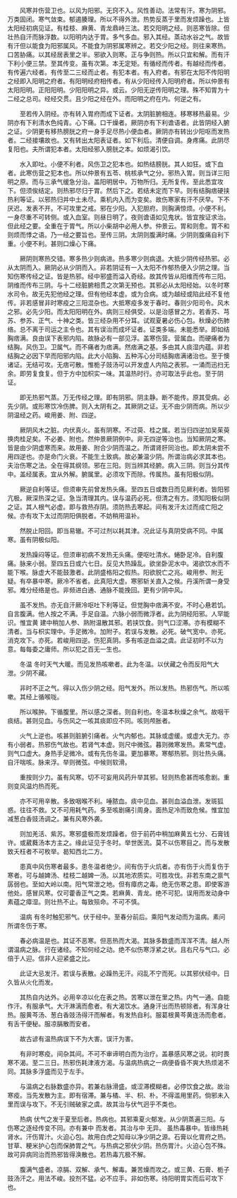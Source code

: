 <!-- { "loadSidebar": true } -->
　　风寒并伤营卫也。以风为阳邪。无窍不入。风性善动。法常有汗。寒为阴邪。万类固闭。寒气敛束。郁遏腠理。所以不得外泄。热势反蒸于里而发烦躁也。上皆太阳经初病见证。有桂枝、麻黄、青龙鼎峙三法。若交阳明之经。则恶寒皆除。但壮热自汗而脉浮数。以阳明内达于胃。多气多血。邪入其经。蒸动水谷之气。故皆有汗但以能食为阳邪属风。不能食为阴邪属寒辨之。若交少阳之经。则往来寒热。口苦胁痛。以其经居表里之半。邪欲入则寒。正与争则热。所以只宜和解。而有汗下利小便三禁。至其传变。虽有次第。本无定矩。有循经而传者。有越经而传者。有传遍六经者。有传至二三经而止者。有犯本者。有入府者。有邪在太阳不传阳明之经即入阳明之府者。有阳明经府相传者。有从少阳经传入阳明府者。所以仲景有太阳阳明。正阳阳明。少阳阳明之异。或云。少阳无逆传阳明之理。殊不知胃为十二经之总司。经经交贯。且少阳之经在外。而阳明之府在内。何逆之有。

　　至若传入阴经。亦有转入胃府而成下证者。太阴脏腑相连。移寒移热最易。少阴亦有下利清水色纯青。心下痛。口干燥者。厥阴亦有下利谵语者。此皆阴经入腑之证。少阴更有移热膀胱之府一身手足尽热小便血者。厥阴亦有转出少阳呕而发热者。二经接壤故也。又有转出太阳表证者。如下利后。清便自调。身疼痛。此阴尽复阳也。夫所谓犯本者。太阳经邪入膀胱之本。如烦渴引饮。

　　水入即吐。小便不利者。风伤卫之犯本也。如热结膀胱。其人如狂。或下血者。此寒伤营之犯本也。所以仲景有五苓、桃核承气之分。邪热入胃。则当详三阳明之原。而与三承气缓急分治。盖阳明居中。万物所归。无所复传。至此悉宜攻下。但须俟结定。则热邪尽归于胃。然后下之。若结未定而下早。则有结胸痞硬挟热利等证。以邪热归并中土未尽。乘机内入而为变矣。故伤寒家有汗不厌早。下不厌迟。发表不开。不可攻里之戒。邪在少阳。入犯胆府。则胸满惊烦。小便不利。一身尽重不可转侧。或入血室。则昼日明了。夜则谵语如见鬼状。皆宜按证求治。但此经之要。全重在于胃气。所以小柴胡中必用人参。仲景云。胃和则愈。胃不和则烦而悸之语。乃一经之要旨也。至传三阴。太阴则腹满时痛。少阴则腹痛自利下重。小便不利。甚则口燥心下痛。

　　厥阴则寒热交错。寒多热少则病进。热多寒少则病退。大抵少阴传经热邪。必从太阴而入。厥阴必从少阴而入。非若阴证有一入太阳不作郁热便入少阴之理。当知伤寒传经之证。皆是热邪。经中邪盛而溢入奇经。故其传皆从阳维而传布三阳。阴维而传布三阴。与十二经脏腑相贯之次第无预也。其邪必从太阳经始。以冬时寒水司令。故无先犯他经之理。但有他经本虚。或为合病。或为越经或陷此经不复他传。非若感冒非时寒疫之三阳混杂也。大抵寒疫多发于春时。春则少阳司令。风木之邪。必先少阳。而太阳阳明在外。病则三经俱受。以是治感冒之方。若香苏、芎苏、参苏、正气、十神之类。皆三经杂用不分耳。试观夏暑必伤心包。秋燥必伤肺络。总不离于司运之主令也。其有误治而成坏证者。证类多端。未能悉举。即如结胸痞满。良由误下表邪内陷。故脉必有一部见浮。盖寒伤营。营属血。而硬痛者为结胸。风伤卫。卫属气。而不痛者为痞满。然痞满之基。多由其人痰湿内蕴。非若结胸之必因下早而阳邪内陷。此大小陷胸、五种泻心分司结胸痞满诸治也。至于懊 诸证。无结可攻。无痞可散。惟栀子豉汤可以开发虚人内陷之表邪。一涌而迅扫无余。即劳复食复。但于方中加枳实一味。其温热时行。亦可取法乎此也。至于阴证。

　　即无热邪气蒸。万无传经之理。即有阴邪。阴主静。断不能传。原其受病。必先少阴。或形寒饮冷伤脾。则入太阴有之。其厥阴之证。无不由少阴而病。所以少阴温经之药。峻用姜、附、四逆。

　　厥阴风木之脏。内伏真火。虽有阴寒。不过萸、桂之属。若当归四逆加吴茱萸换肉桂足矣。不必姜、附也。然仲景厥阴例中。非无四逆等治也。当知厥阴之寒。皆是由少阴虚寒而来。故用姜、附合少阴而温之。所谓肾肝同治也。即太阴未尝不用四逆也。亦是命门火衰。不能生土致病。故必兼温少阴。所谓治病必求其本也。夫治伤寒之法。全在得其纲领。邪在三阳。则当辨其经腑。病入三阴。则当分其传中。盖经属表。宜从外解。腑属里。必须攻下而除。传属热。虽有阳极似阴。

　　厥逆自利等证。但须审先前曾发热头痛。至四五日或数日而见厥利者。皆阳邪亢极。厥深热深之证。急当清理其内。误与温药必死。但清之有方。须知阳极似阴之证。其人根气必虚。即与救热存阴。须防热去寒起。间有发汗太过而成亡阳之候。亦有攻下太过而阴阳俱脱者。不妨稍用温补。

　　然脱止阳回。即当易辙。不可过剂以耗其津。况此证与真阴受病不同。中属寒。虽有阴极似阳。

　　发热躁闷等证。但须审初病不发热无头痛。便呕吐清水。蜷卧足冷。自利腹痛。脉来小弱。至四五日或六七日。反见大热躁乱。欲坐卧泥水中。渴欲饮水而不能下喉。脉虚大不能鼓激者。此阴盛格阳之假热。阳欲脱亡之兆。峻用参、附无疑。有卒暴中寒。厥冷不省者。此真阳大虚。寒邪斩关直入之候。丹溪所谓一身受邪。难分经络是也。非频进白通、通脉不能挽回。更有少阴中风。

　　虽不发热。亦无自汗厥冷呕吐下利等证。但觉胸中痞满不安。不时心悬若饥。自言腹满。他人按之不满。手足自温。六脉小弱而微浮者。此为阴经阳邪。人罕能识。惟宜黄 建中稍加人参、熟附温散其邪。若挟饮食。则气口涩滞。亦有模糊不清者。当与枳实理中。手足微冷。加附子。若误与发散。必死。破气宽中。亦死。消克攻下。亦死。若峻用四逆。伤犯真阴。多有咳逆血溢之虞。此证初时不以为意。每每委之庸师。所以犯之百无一生也。

　　冬温 冬时天气大暖。而见发热咳嗽者。此为冬温。以伏藏之令而反阳气大泄。少阴不藏。

　　非时不正之气。得以入伤少阴之经。阳气发外。所以发热。热邪伤气。所以咳嗽。其经上循喉咙。

　　所以喉肿。下循腹里。所以感之深者。则自利也。冬温本秋燥之余气。故咽干痰结。甚则见血。与伤风之一咳其痰即应不同。咳则颅胀者。

　　火气上逆也。咳甚则脏腑引痛者。火气内郁也。其脉或虚缓。或虚大无力。亦有小弱者。热邪伤气故也。若肾气本虚。则尺中微弦。暮则微寒发热。素常气虚。则气口虚大。身热手足微冷。或有先伤冬温。更加暴寒。寒郁热邪。则壮热头痛。自汗喘咳。脉来浮。举则微弦。中候则软滑。

　　重按则少力。虽有风寒。切不可妄用风药升举其邪。轻则热愈甚而咳愈剧。重则变风温灼热而死。

　　亦不可用辛散。多致咽喉不利。唾脓血。痰中见血。甚则血溢血泄。发斑狐惑。往往不救。又不可用耗气药。多至咳剧痛引周身。面热足冷而致危候。惟宜加减葱白香豉汤调之。兼有风寒外袭。

　　则加羌活、紫苏。寒邪盛极而发烦躁者。但于前药中稍加麻黄五七分、石膏钱许。或葳蕤汤本方主之。缘此证见于冬时。举世医流。莫不以伤寒目之。而与发散致夭枉者不可枚举。曷知西北二方。

　　患真中风伤寒者最多。患冬温者绝少。间有伤于火炕者。亦有伤于火而复伤于寒者。可与越婢汤、桂枝二越婢一汤。以其地浓质实。可胜攻伐。非若东南之禀气孱弱也。至如大岭以南。阳气常泄之地。但有瘴疠之毒。绝无伤寒之患。即使客游他处。感冒风寒。仅可藿香正气之类。若麻黄、青龙。绝不可犯。误用而发动身中素蕴之瘴湿。则壮热不止。每致殒命。不可不慎。

　　温病 有冬时触犯邪气。伏于经中。至春分前后。乘阳气发动而为温病。素问所谓冬伤于寒。

　　春必病温是也。其证不恶寒。但恶热而大渴。其脉多数盛而浑浑不清。越人所谓温病之脉。行在诸经。不知何经之动。绝不似伤寒浮紧之状。且右尺与气口。必倍于人迎。信非人迎紧盛之比。

　　此证大忌发汗。若误与表散。必躁热无汗。闷乱不宁而死。以其邪伏经中。日久皆从火化而发。

　　其热自内达外。必用辛凉以化在表之热。苦寒以泄在里之热。内气一通。自能作汗。有服承气。大汗淋漓而愈者。有大渴饮水。通身汗出而热顿除者。有浑身壮热。服黄芩汤、葱白香豉汤得汗而解者。有发热自利。服葛根黄芩黄连汤而愈者。有舌干便秘。服凉膈散而安者。

　　故古谚有温热病误下不为大害。误汗为害。

　　有非时寒疫。间杂其间。不可不审谛明白而为治疗。盖暴感风寒之说。初时畏寒不渴。至二三日。热邪伤耗津液方渴。与温病热病之一病便昏昏不爽大热烦渴不同。其脉多浮盛而见于左手。

　　与温病之右脉数盛亦异。若兼右脉滑盛。或涩滞模糊者。必停饮食之故。故治寒疫。当先发散为主。即有宿滞。兼与橘、半、枳、朴。不得滥用里药。倘邪未入里而误与攻下。不无引贼破家之虞。故其治与伏气迥乎不类也。

　　热病 伏气之发于夏至后者。热病也。其邪乘夏火郁发。从少阴蒸遍三阳。与伤寒之逐经传变不同。亦有兼中 而发者。其治与中 无异。 虽热毒暴中。皆缘热耗肾水。汗伤胃汁。火迫心包。故用白虎之知母以净少阴之源。石膏以化胃府之热。甘草、粳米护心包而保肺胃之气。与热病之邪伏少阴。热伤胃汁。火迫心包不殊。故可异病同治而热邪皆得涣散也。若热毒亢极不解。

　　腹满气盛者。凉膈、双解、承气、解毒。兼苦燥而攻之。或三黄、石膏、栀子豉汤汗之。用法不峻。投剂不猛。必不应手。非如伤寒。待阳明胃实而后可攻下也。

